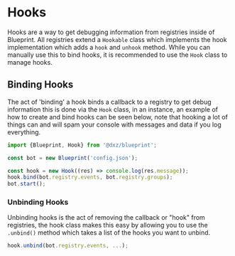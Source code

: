 # Hooks

Hooks are a way to get debugging information from registries inside of Blueprint. All
registries extend a `Hookable` class which implements the hook implementation which adds
a `hook` and `unhook` method. While you can manually use this to bind hooks, it is recommended
to use the `Hook` class to manage hooks.

## Binding Hooks

The act of 'binding' a hook binds a callback to a registry to get debug information this is done
via the `Hook` class, in an instance, an example of how to create and bind hooks can be seen below, 
note that hooking a lot of things can and will spam your console with messages and data if you log everything.

```ts
import {Blueprint, Hook} from '@dxz/blueprint';

const bot = new Blueprint('config.json');

const hook = new Hook((res) => console.log(res.message));
hook.bind(bot.registry.events, bot.registry.groups);
bot.start();
```

### Unbinding Hooks

Unbinding hooks is the act of removing the callback or "hook" from registries, the hook class makes this easy by
allowing you to use the `.unbind()` method which takes a list of the hooks you want to unbind.

```ts
hook.unbind(bot.registry.events, ...);
```
